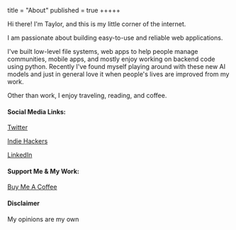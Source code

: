 title = "About"
published = true
+++++

Hi there! I'm Taylor, and this is my little corner of the internet.

I am passionate about building easy-to-use and reliable web applications.

I've built low-level file systems, web apps to help people manage communities, mobile apps, and mostly enjoy working on backend code using python. Recently I've found myself playing around with these new AI models and just in general love it when people's lives are improved from my work.

Other than work, I enjoy traveling, reading, and coffee.

#### Social Media Links:

[Twitter](https://twitter.com/Ryanb58)

[Indie Hackers](https://www.indiehackers.com/mrbrazel)

[LinkedIn](https://www.linkedin.com/in/taylorbrazelton/)


#### Support Me & My Work:

[Buy Me A Coffee](https://www.buymeacoffee.com/mrbrazel)

#### Disclaimer

My opinions are my own
